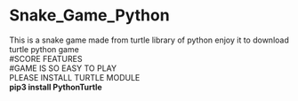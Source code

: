 # Snake_Game_Python
This is a snake game made from turtle library of python enjoy it to download turtle python game<br>
#SCORE FEATURES<br>
#GAME IS SO EASY TO PLAY<br>
PLEASE INSTALL TURTLE MODULE<br>
<b>pip3 install PythonTurtle<b>
